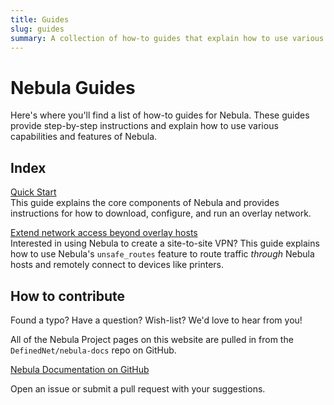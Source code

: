 ```yaml
---
title: Guides
slug: guides
summary: A collection of how-to guides that explain how to use various capabilites of the Nebula overlay networking tool.
---
```


# Nebula Guides

Here's where you'll find a list of how-to guides for Nebula. These guides provide step-by-step instructions and explain how to use various capabilities and features of Nebula.

## Index

[Quick Start](/nebula/quick-start)  
This guide explains the core components of Nebula and provides instructions for how to download, configure, and run an overlay network.

[Extend network access beyond overlay hosts](/nebula/unsafe_routes)  
Interested in using Nebula to create a site-to-site VPN? This guide explains how to use Nebula's `unsafe_routes` feature to route traffic _through_ Nebula hosts and remotely connect to devices like printers.

## How to contribute

Found a typo? Have a question? Wish-list? We'd love to hear from you!

All of the Nebula Project pages on this website are pulled in from the `DefinedNet/nebula-docs` repo on GitHub.

[Nebula Documentation on GitHub](https://github.com/DefinedNet/nebula-docs)

Open an issue or submit a pull request with your suggestions.
